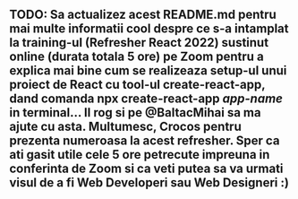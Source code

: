 ## TODO: Sa actualizez acest README.md pentru mai multe informatii cool despre ce s-a intamplat la training-ul (Refresher React 2022) sustinut online (durata totala 5 ore) pe Zoom pentru a explica mai bine cum se realizeaza setup-ul unui proiect de React cu tool-ul create-react-app, dand comanda npx create-react-app *app-name* in terminal... Il rog si pe @BaltacMihai sa ma ajute cu asta. Multumesc, Crocos pentru prezenta numeroasa la acest refresher. Sper ca ati gasit utile cele 5 ore petrecute impreuna in conferinta de Zoom si ca veti putea sa va urmati visul de a fi Web Developeri sau Web Designeri :)
